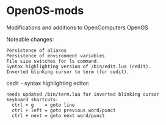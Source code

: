 # OpenOS-mods
Modifications and additions to OpenComputers OpenOS

Noteable changes:

    Persistence of aliases
    Persistence of environment variables
    File size switches for ls command.  
    Syntax highlighting version of /bin/edit.lua (cedit).  
    Inverted blinking cursor to term (for cedit).  


cedit - syntax highlighting editor:

    needs updated /bin/term.lua for inverted blinking cursor
    keyboard shortcuts:
      ctrl + g    = goto line
      ctrl + left = goto previous word/punct
      ctrl + next = goto next word/punct
